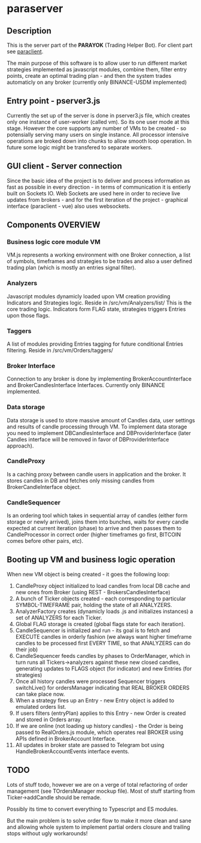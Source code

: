 # paraserver

## Description

This is the server part of the **PARAYOK** (Trading Helper Bot). For client part see [paraclient](https://github.com/tsol/paraclient). 

The main purpose of this software is to allow user to run different market strategies implemented as javascript modules, combine them, filter entry points, create an optimal trading plan - and then the system trades automaticly on any broker (currently only BINANCE-USDM implemented)

## Entry point - pserver3.js

Currently the set up of the server is done in pserver3.js file, which creates only one instance of user-worker (called vm).
So its one user mode at this stage. However the core supports any number of VMs to be created - so potensially serving many users
on single instance. All processor intensive operations are broked down into chunks to allow smooth loop operation.
In future some logic might be transfered to separate workers.

## GUI client - Server connection

Since the basic idea of the project is to deliver and process information as fast as possible in every direction -
in terms of communication it is entierly built on Sockets IO. Web Sockets are used here in order to recieve live updates from brokers - and
for the first iteration of the project - graphical interface (paraclient - vue) also uses websockets.


## Components OVERVIEW

### Business logic core module VM
VM.js represents a working environment with one Broker connection, a list of symbols, timeframes and strategies to be trades and also a user
defined trading plan (which is mostly an entries signal filter).

### Analyzers
Javascript modules dynamicly loaded upon VM creation providing Indicators and Strategies logic. Reside in /src/vm/Analyzers/list/
This is the core trading logic. Indicators form FLAG state, strategies triggers Entries upon those flags.

### Taggers
A list of modules providing Entries tagging for future conditional Entries filtering. Reside in /src/vm/Orders/taggers/

### Broker Interface
Connection to any broker is done by implementing BrokerAccountInterface and BrokerCandlesInterface Interfaces. Currently only BINANCE implemented.

### Data storage
Data storage is used to store massive amount of Candles data, user settings and results of candle processing through VM. To implement data storage you need to implement DBCandlesInterface and DBProviderInterface (later Candles interface will be removed in favor of DBProviderInterface approach).

### CandleProxy
Is a caching proxy between candle users in application and the broker. It stores candles in DB and fetches only missing candles from BrokerCandleInterface object.

### CandleSequencer
Is an ordering tool which takes in sequential array of candles (either form storage or newly arrived), joins them into bunches, waits for
every candle expected at current iteration (phase) to arrive and then passes them to CandleProcessor in correct order (higher timeframes go first,
BITCOIN comes before other pairs, etc).

## Booting up VM and business logic operation

When new VM object is being created - it goes the following loop:

1. CandleProxy object initialized to load candles from local DB cache and new ones from Broker (using REST - BrokersCandlesInterface)
2. A bunch of Ticker objects created - each corresponding to particular SYMBOL-TIMEFRAME pair, holding the state of all ANALYZERS.
3. AnalyzerFactory creates (dynamicly loads .js and initializes instances) a set of ANALYZERS for each Ticker.
4. Global FLAG storage is created (global flags state for each iteration).
5. CandleSequencer is initialized and run - its goal is to fetch and EXECUTE candles in orderly fashion (we always want higher timeframe candles to be processed first EVERY TIME, so that ANALYZERS can do their job)
6. CandleSequencer feeds candles by phases to OrderManager, which in turn runs all Tickers->analyzers against these new closed candles, generating updates to FLAGS object (for indicator) and new Entries (for strategies)
7. Once all history candles were processed Sequencer triggers switchLive() for ordersManager indicating that REAL BROKER ORDERS can take place now.
8. When a strategy fires up an Entry - new Entry object is added to emulated orders list.
10. If users filters (entryPlan) applies to this Entry - new Order is created and stored in Orders array.
11. If we are online (not loading up history candles) - the Order is being passed to RealOrders.js module, which operates real BROKER using APIs defined in BrokerAccount Interface.
12. All updates in broker state are passed to Telegram bot using HandleBrokerAccountEvents interface events.


## TODO

Lots of stuff todo, however we are on a verge of total refactoring of order management (see TOrdersManager mockup file).
Most of stuff starting from Ticker->addCandle should be remade. 

Possibly its time to convert everything to Typescript and ES modules.

But the main problem is to solve order flow to make it more clean and sane and allowing
whole system to implement partial orders closure and trailing stops without ugly workarounds!








